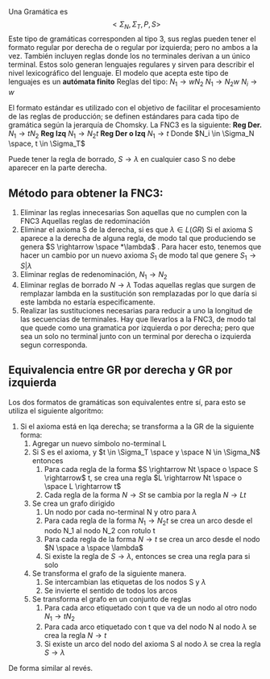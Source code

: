 Una Gramática es $$<\Sigma_N, \Sigma_T, P, S>$$Este tipo de gramáticas corresponden al tipo 3, sus reglas pueden tener el formato regular por derecha de o regular por izquierda; pero no ambos a la vez. También incluyen reglas donde los no terminales derivan a un único terminal. Estos solo generan lenguajes regulares y sirven para describir el nivel lexicográfico del lenguaje. El modelo que acepta este tipo de lenguajes es un **autómata finito**
Reglas del tipo:
$N_1 \rightarrow wN_2$
$N_1 \rightarrow N_2w$
$N_i \rightarrow w$

El formato estándar es utilizado con el objetivo de facilitar el procesamiento de las reglas de producción; se definen estándares para cada tipo de gramática según la jerarquía de Chomsky.
La FNC3 es la siguiente:
**Reg Der.** $N_1 \rightarrow tN_2$
**Reg Izq** $N_1 \rightarrow N_2t$
**Reg Der o Izq** $N_1 \rightarrow t$
Donde $N_i \in \Sigma_N \space, t \in \Sigma_T$ 

Puede tener la regla de borrado, $S \rightarrow \lambda$  en cualquier caso S no debe aparecer en la parte derecha.

## Método para obtener la FNC3:

1) Eliminar las reglas innecesarias
		Son aquellas que no cumplen con la FNC3
		Aquellas reglas de redominación
2) Eliminar el axioma S de la derecha, si es que $\lambda \in L(GR)$
		Si el axioma S aparece a la derecha de alguna regla, de modo tal que produciendo se genera $S \rightarrow \space *\lambda$ .
		Para hacer esto, tenemos que hacer un cambio por un nuevo axioma $S_1$ de modo tal que genere $S_1 \rightarrow S | \lambda$ 
3) Eliminar reglas de redenominación,  $N_1 \rightarrow N_2$
4) Eliminar reglas de borrado $N \rightarrow \lambda$
		Todas aquellas reglas que surgen de remplazar lambda en la sustitución son remplazadas por lo que daría si este lambda no estaría especificamente.
5) Realizar las sustituciones necesarias para reducir a uno la longitud de las secuencias de terminales.
		Hay que llevarlos a la FNC3, de modo tal que quede como una gramatica por izquierda o por derecha; pero que sea un solo no terminal junto con un terminal por derecha o izquierda segun corresponda.
## Equivalencia entre GR por derecha y GR por izquierda
Los dos formatos de gramáticas son equivalentes entre sí, para esto se utiliza el siguiente algoritmo:
1) Si el axioma está en lqa derecha; se transforma a la  GR de la siguiente forma:
	1) Agregar un nuevo símbolo no-terminal L 
	2) Si S es el axioma, y $t \in \Sigma_T \space y \space N \in \Sigma_N$ entonces
		1) Para cada regla de la forma $S \rightarrow Nt \space o \space S \rightarrow$ t, se crea una regla $L \rightarrow Nt \space o \space L \rightarrow t$ 
		2) Cada regla de la forma $N \rightarrow St$ se cambia por la regla $N \rightarrow Lt$ 
	3) Se crea un grafo dirigido
		1) Un nodo por cada no-terminal N y otro para $\lambda$ 
		2) Para cada regla de la forma $N_1 \rightarrow N_2t$ se crea un arco desde el nodo N_1 al nodo N_2 con rotulo t 
		3) Para  cada regla de la forma $N \rightarrow t$ se crea un arco desde el nodo $N \space a \space \lambda$ 
		4) Si existe la regla de $S \rightarrow \lambda$, entonces se crea una regla para si solo
	4) Se transforma el grafo de la siguiente manera.
		1) Se intercambian las etiquetas de los nodos S y $\lambda$
		2) Se invierte el sentido de todos los arcos
	5) Se transforma el grafo en un conjunto de reglas
		1) Para cada arco etiquetado con t que va de un nodo al otro nodo $N_1 \rightarrow tN_2$ 
		2) Para cada arco etiquetado con t que va del nodo N al nodo $\lambda$ se crea la regla $N \rightarrow t$ 
		3) Si existe un arco del nodo del axioma S al nodo $\lambda$ se crea la regla $S \rightarrow \lambda$

De forma similar al revés.
